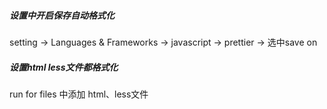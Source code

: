 ##### 设置中开启保存自动格式化
setting -> Languages & Frameworks -> javascript -> prettier -> 选中save on

##### 设置html less文件都格式化
run for files 中添加 html、less文件
